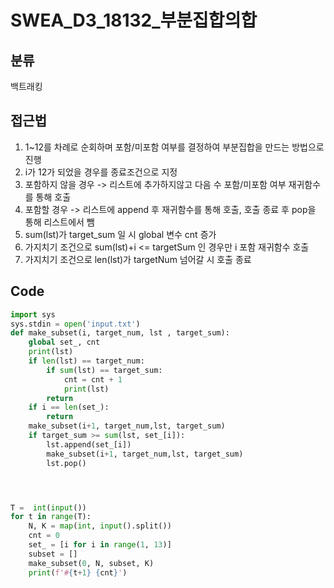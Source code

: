 # SWEA_D3_18132_부분집합의합
## 분류
백트래킹
## 접근법
1. 1~12를 차례로 순회하며 포함/미포함 여부를 결정하여 부분집합을 만드는 방법으로 진행
1. i가 12가 되었을 경우를 종료조건으로 지정
1. 포함하지 않을 경우 -> 리스트에 추가하지않고 다음 수 포함/미포함 여부 재귀함수를 통해 호출
1. 포함할 경우 -> 리스트에 append 후 재귀함수를 통해 호출, 호출 종료 후 pop을 통해 리스트에서 뺌
1. sum(lst)가 target_sum 일 시 global 변수 cnt 증가
1. 가지치기 조건으로 sum(lst)+i <= targetSum 인 경우만 i 포함 재귀함수 호출
1. 가지치기 조건으로 len(lst)가 targetNum 넘어갈 시 호출 종료

## Code
```python
import sys
sys.stdin = open('input.txt')
def make_subset(i, target_num, lst , target_sum):
    global set_, cnt
    print(lst)
    if len(lst) == target_num:
        if sum(lst) == target_sum:
            cnt = cnt + 1
            print(lst)
        return
    if i == len(set_):
        return
    make_subset(i+1, target_num,lst, target_sum)
    if target_sum >= sum(lst, set_[i]):
        lst.append(set_[i])
        make_subset(i+1, target_num,lst, target_sum)
        lst.pop()




T =  int(input())
for t in range(T):
    N, K = map(int, input().split())
    cnt = 0
    set_ = [i for i in range(1, 13)]
    subset = []
    make_subset(0, N, subset, K)
    print(f'#{t+1} {cnt}')
```